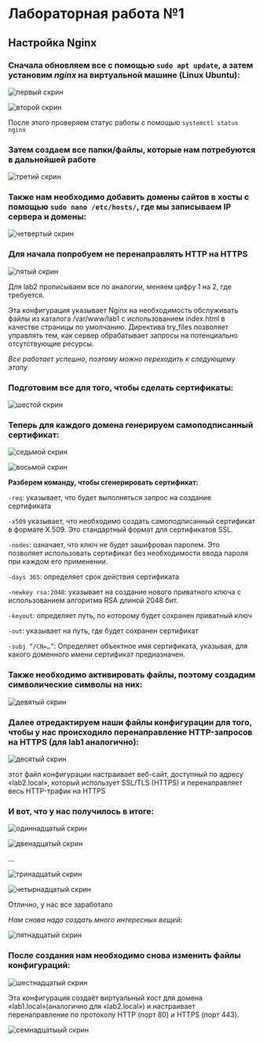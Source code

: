 # Лабораторная работа №1

## Настройка Nginx

### Сначала обновляем все с помощью `sudo apt update`, а затем установим *nginx* на виртуальной машине (Linux Ubuntu):

![первый скрин](https://github.com/agatasergeeva/DevOps-Cloud-Labs/blob/main/DevOps_1/folder/first.png)


![второй скрин](https://github.com/agatasergeeva/DevOps-Cloud-Labs/blob/main/DevOps_1/folder/second.png)

После этого проверяем статус работы с помощью `systemctl status nginx` 
### Затем создаем все папки/файлы, которые нам потребуются в дальнейшей работе

![третий скрин](https://github.com/agatasergeeva/DevOps-Cloud-Labs/blob/main/DevOps_1/folder/third.png)

### Также нам необходимо добавить домены сайтов в хосты с помощью `sudo nano /etc/hosts/`, где мы записываем IP сервера и домены:

![четвертый скрин](https://github.com/agatasergeeva/DevOps-Cloud-Labs/blob/main/DevOps_1/folder/fourth.png)

### Для начала попробуем не перенаправлять HTTP на HTTPS

![пятый скрин](https://github.com/agatasergeeva/DevOps-Cloud-Labs/blob/main/DevOps_1/folder/fifth.png)

Для lab2 прописываем все по аналогии, меняем цифру 1 на 2, где требуется. 

Эта конфигурация указывает Nginx на необходимость обслуживать файлы из каталога /var/www/lab1 с использованием index.html в качестве страницы по умолчанию. Директива try_files позволяет управлять тем, как сервер обрабатывает запросы на потенциально отсутствующие ресурсы.

*Все работает успешно, поэтому можно переходить к следующему этапу* 

### Подготовим все для того, чтобы сделать сертификаты:

![шестой скрин](https://github.com/agatasergeeva/DevOps-Cloud-Labs/blob/main/DevOps_1/folder/sixth.png)

### Теперь для каждого домена генерируем самоподписанный сертификат:

![седьмой скрин](https://github.com/agatasergeeva/DevOps-Cloud-Labs/blob/main/DevOps_1/folder/seventh.png)

![восьмой скрин](https://github.com/agatasergeeva/DevOps-Cloud-Labs/blob/main/DevOps_1/folder/eighth.png)

**Разберем команду, чтобы сгенерировать сертификат:**

`-req`: указывает, что будет выполняться запрос на создание сертификата

`-x509` указывает, что необходимо создать самоподписанный сертификат в формате X.509. Это стандартный формат для сертификатов SSL.

`-nodes`: означает, что ключ не будет зашифрован паролем. Это позволяет использовать сертификат без необходимости ввода пароля при каждом его применении.

`-days 365`: определяет срок действия сертификата

`-newkey rsa:2048`: указывает на создание нового приватного ключа с использованием алгоритма RSA длиной 2048 бит.

`-keyout`: определяет путь, по которому будет сохранен приватный ключ

`-out`: указывает на путь, где будет сохранен сертификат

`-subj “/CN=…”`: Определяет объектное имя сертификата, указывая, для какого доменного имени сертификат предназначен. 

### Также необходимо активировать файлы, поэтому создадим символические символы на них: 

![девятый скрин](https://github.com/agatasergeeva/DevOps-Cloud-Labs/blob/main/DevOps_1/folder/ninth.png)

### Далее отредактируем наши файлы конфигурации для того, чтобы у нас происходило перенаправление HTTP-запросов на HTTPS (для lab1 аналогично):

![десятый скрин](https://github.com/agatasergeeva/DevOps-Cloud-Labs/blob/main/DevOps_1/folder/tenth.png)

этот файл конфигурации настраивает веб-сайт, доступный по адресу «lab2.local», который использует SSL/TLS (HTTPS) и перенаправляет весь HTTP-трафик на HTTPS

### И вот, что у нас получилось в итоге:

![одиннадцатый скрин](https://github.com/agatasergeeva/DevOps-Cloud-Labs/blob/main/DevOps_1/folder/eleventh.png)

![двенадцатый скрин](https://github.com/agatasergeeva/DevOps-Cloud-Labs/blob/main/DevOps_1/folder/twelfth.png)

...

![тринадцатый скрин](https://github.com/agatasergeeva/DevOps-Cloud-Labs/blob/main/DevOps_1/folder/thirteenth.png)

![четырнадцатый скрин](https://github.com/agatasergeeva/DevOps-Cloud-Labs/blob/main/DevOps_1/folder/fourteenth.png)

Отлично, у нас все заработало

*Нам снова надо создать много интересных вещей:* 

![пятнадцатый скрин](https://github.com/agatasergeeva/DevOps-Cloud-Labs/blob/main/DevOps_1/folder/fifteenth.png)

### После создания нам необходимо снова изменить файлы конфигураций: 

![шестнадцатый скрин](https://github.com/agatasergeeva/DevOps-Cloud-Labs/blob/main/DevOps_1/folder/sixteenth.png)

Эта конфигурация создаёт виртуальный хост для домена «lab1.local»(аналогично для «lab2.local») и настраивает перенаправление по протоколу HTTP (порт 80) и HTTPS (порт 443).

![семнадцатыый скрин](https://github.com/agatasergeeva/DevOps-Cloud-Labs/blob/main/DevOps_1/folder/seventeenth.png)


